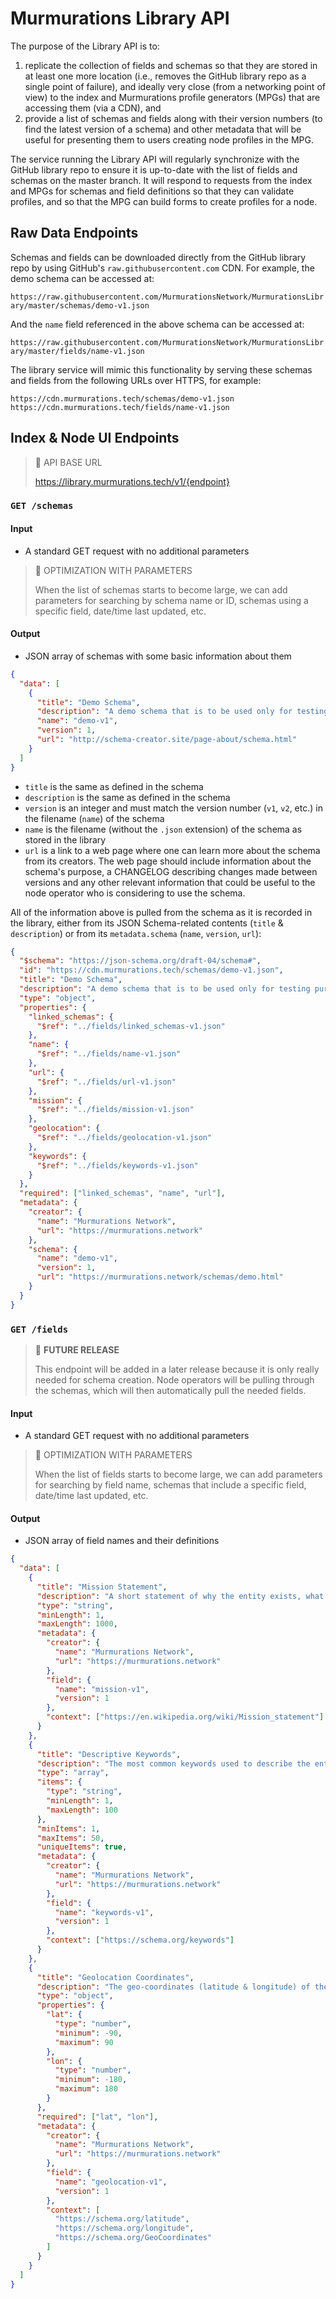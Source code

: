 # Murmurations Library API

The purpose of the Library API is to:

1. replicate the collection of fields and schemas so that they are stored in at least one more location (i.e., removes the GitHub library repo as a single point of failure), and ideally very close (from a networking point of view) to the index and Murmurations profile generators (MPGs) that are accessing them (via a CDN), and
2. provide a list of schemas and fields along with their version numbers (to find the latest version of a schema) and other metadata that will be useful for presenting them to users creating node profiles in the MPG.

The service running the Library API will regularly synchronize with the GitHub library repo to ensure it is up-to-date with the list of fields and schemas on the master branch. It will respond to requests from the index and MPGs for schemas and field definitions so that they can validate profiles, and so that the MPG can build forms to create profiles for a node.

## Raw Data Endpoints

Schemas and fields can be downloaded directly from the GitHub library repo by using GitHub's `raw.githubusercontent.com` CDN. For example, the demo schema can be accessed at:

`https://raw.githubusercontent.com/MurmurationsNetwork/MurmurationsLibrary/master/schemas/demo-v1.json`

And the `name` field referenced in the above schema can be accessed at:

`https://raw.githubusercontent.com/MurmurationsNetwork/MurmurationsLibrary/master/fields/name-v1.json`

The library service will mimic this functionality by serving these schemas and fields from the following URLs over HTTPS, for example:

```
https://cdn.murmurations.tech/schemas/demo-v1.json
https://cdn.murmurations.tech/fields/name-v1.json
```

## Index & Node UI Endpoints

> :link: API BASE URL
>
> https://library.murmurations.tech/v1/{endpoint}

### `GET /schemas`

#### Input

- A standard GET request with no additional parameters

> :construction: OPTIMIZATION WITH PARAMETERS
>
> When the list of schemas starts to become large, we can add parameters for searching by schema name or ID, schemas using a specific field, date/time last updated, etc.

#### Output

- JSON array of schemas with some basic information about them

```json
{
  "data": [
    {
      "title": "Demo Schema",
      "description": "A demo schema that is to be used only for testing purposes.",
      "name": "demo-v1",
      "version": 1,
      "url": "http://schema-creator.site/page-about/schema.html"
    }
  ]
}
```

- `title` is the same as defined in the schema
- `description` is the same as defined in the schema
- `version` is an integer and must match the version number (`v1`, `v2`, etc.) in the filename (`name`) of the schema
- `name` is the filename (without the `.json` extension) of the schema as stored in the library
- `url` is a link to a web page where one can learn more about the schema from its creators. The web page should include information about the schema's purpose, a CHANGELOG describing changes made between versions and any other relevant information that could be useful to the node operator who is considering to use the schema.

All of the information above is pulled from the schema as it is recorded in the library, either from its JSON Schema-related contents (`title` & `description`) or from its `metadata.schema` (`name`, `version`, `url`):

```json
{
  "$schema": "https://json-schema.org/draft-04/schema#",
  "id": "https://cdn.murmurations.tech/schemas/demo-v1.json",
  "title": "Demo Schema",
  "description": "A demo schema that is to be used only for testing purposes.",
  "type": "object",
  "properties": {
    "linked_schemas": {
      "$ref": "../fields/linked_schemas-v1.json"
    },
    "name": {
      "$ref": "../fields/name-v1.json"
    },
    "url": {
      "$ref": "../fields/url-v1.json"
    },
    "mission": {
      "$ref": "../fields/mission-v1.json"
    },
    "geolocation": {
      "$ref": "../fields/geolocation-v1.json"
    },
    "keywords": {
      "$ref": "../fields/keywords-v1.json"
    }
  },
  "required": ["linked_schemas", "name", "url"],
  "metadata": {
    "creator": {
      "name": "Murmurations Network",
      "url": "https://murmurations.network"
    },
    "schema": {
      "name": "demo-v1",
      "version": 1,
      "url": "https://murmurations.network/schemas/demo.html"
    }
  }
}
```

### `GET /fields`

> :memo: **FUTURE RELEASE**
>
> This endpoint will be added in a later release because it is only really needed for schema creation. Node operators will be pulling through the schemas, which will then automatically pull the needed fields.

#### Input

- A standard GET request with no additional parameters

> :construction: OPTIMIZATION WITH PARAMETERS
>
> When the list of fields starts to become large, we can add parameters for searching by field name, schemas that include a specific field, date/time last updated, etc.

#### Output

- JSON array of field names and their definitions

```json
{
  "data": [
    {
      "title": "Mission Statement",
      "description": "A short statement of why the entity exists, what its overall goal is: what kind of product or service it provides, its primary customers or market, and its geographical region of operation.",
      "type": "string",
      "minLength": 1,
      "maxLength": 1000,
      "metadata": {
        "creator": {
          "name": "Murmurations Network",
          "url": "https://murmurations.network"
        },
        "field": {
          "name": "mission-v1",
          "version": 1
        },
        "context": ["https://en.wikipedia.org/wiki/Mission_statement"]
      }
    },
    {
      "title": "Descriptive Keywords",
      "description": "The most common keywords used to describe the entity",
      "type": "array",
      "items": {
        "type": "string",
        "minLength": 1,
        "maxLength": 100
      },
      "minItems": 1,
      "maxItems": 50,
      "uniqueItems": true,
      "metadata": {
        "creator": {
          "name": "Murmurations Network",
          "url": "https://murmurations.network"
        },
        "field": {
          "name": "keywords-v1",
          "version": 1
        },
        "context": ["https://schema.org/keywords"]
      }
    },
    {
      "title": "Geolocation Coordinates",
      "description": "The geo-coordinates (latitude & longitude) of the primary location of the entity",
      "type": "object",
      "properties": {
        "lat": {
          "type": "number",
          "minimum": -90,
          "maximum": 90
        },
        "lon": {
          "type": "number",
          "minimum": -180,
          "maximum": 180
        }
      },
      "required": ["lat", "lon"],
      "metadata": {
        "creator": {
          "name": "Murmurations Network",
          "url": "https://murmurations.network"
        },
        "field": {
          "name": "geolocation-v1",
          "version": 1
        },
        "context": [
          "https://schema.org/latitude",
          "https://schema.org/longitude",
          "https://schema.org/GeoCoordinates"
        ]
      }
    }
  ]
}
```
